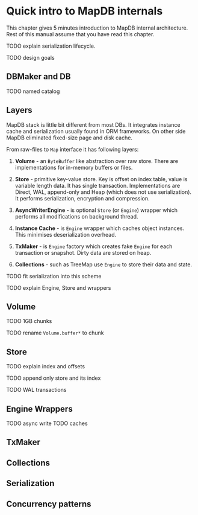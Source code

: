 Quick intro to MapDB internals
==============================

This chapter gives 5 minutes introduction to MapDB internal architecture. Rest of this
manual assume that you have read this chapter.

TODO explain serialization lifecycle.

TODO design goals

DBMaker and DB
---------------

TODO named catalog

Layers
------

MapDB stack is little bit different from most DBs.
It integrates instance cache and serialization usually found in ORM frameworks.
On other side MapDB eliminated fixed-size page and disk cache.

From raw-files to `Map` interface it has following layers:

 1) **Volume** - an `ByteBuffer` like abstraction over raw store. There are implementations for
 in-memory buffers or files.

 2) **Store** - primitive key-value store. Key is offset on index table, value is variable length data.
    It has single transaction. Implementations are Direct, WAL, append-only and
    Heap (which does not use serialization). It performs serialization, encryption and compression.

 3) **AsyncWriterEngine** - is optional `Store` (or `Engine`) wrapper which performs all modifications
    on background thread.

 4) **Instance Cache** - is `Engine` wrapper which caches object instances. This minimises deserialization overhead.

 5) **TxMaker** - is `Engine` factory which creates fake `Engine` for each transaction or snapshot. Dirty
    data are stored on heap.

 6) **Collections** - such as TreeMap use `Engine` to store their data and state.

TODO fit serialization into this scheme

TODO explain Engine, Store and wrappers

Volume
---------

TODO 1GB chunks

TODO rename `Volume.buffer*` to chunk


Store
--------

TODO explain index and offsets

TODO append only store and its index

TODO WAL transactions

Engine Wrappers
----------------
TODO async write
TODO caches

TxMaker
-------


Collections
------


Serialization
------------


Concurrency patterns
---------------------






